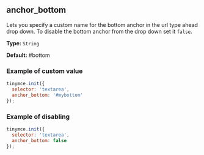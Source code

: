 ## anchor_bottom

Lets you specify a custom name for the bottom anchor in the url type ahead drop down. To disable the bottom anchor from the drop down set it `false`.

**Type:** `String`

**Default:** #bottom

### Example of custom value

```js
tinymce.init({
  selector: 'textarea',
  anchor_bottom: '#mybottom'
});
```

### Example of disabling

```js
tinymce.init({
  selector: 'textarea',
  anchor_bottom: false
});
```